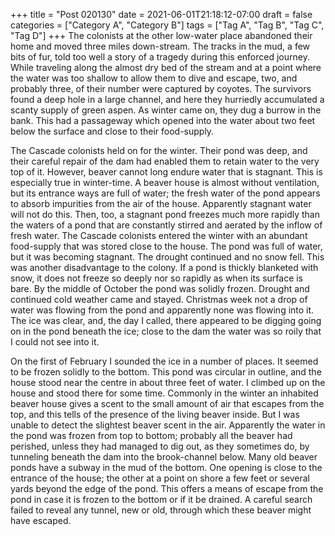 +++
title = "Post 020130"
date = 2021-06-01T21:18:12-07:00
draft = false
categories = ["Category A", "Category B"]
tags = ["Tag A", "Tag B", "Tag C", "Tag D"]
+++
The colonists at the other low-water place abandoned their home and moved three miles down-stream. The tracks in the mud, a few bits of fur, told too well a story of a tragedy during this enforced journey. While traveling along the almost dry bed of the stream and at a point where the water was too shallow to allow them to dive and escape, two, and probably three, of their number were captured by coyotes. The survivors found a deep hole in a large channel, and here they hurriedly accumulated a scanty supply of green aspen. As winter came on, they dug a burrow in the bank. This had a passageway which opened into the water about two feet below the surface and close to their food-supply.

The Cascade colonists held on for the winter. Their pond was deep, and their careful repair of the dam had enabled them to retain water to the very top of it. However, beaver cannot long endure water that is stagnant. This is especially true in winter-time. A beaver house is almost without ventilation, but its entrance ways are full of water; the fresh water of the pond appears to absorb impurities from the air of the house. Apparently stagnant water will not do this. Then, too, a stagnant pond freezes much more rapidly than the waters of a pond that are constantly stirred and aerated by the inflow of fresh water. The Cascade colonists entered the winter with an abundant food-supply that was stored close to the house. The pond was full of water, but it was becoming stagnant. The drought continued and no snow fell. This was another disadvantage to the colony. If a pond is thickly blanketed with snow, it does not freeze so deeply nor so rapidly as when its surface is bare. By the middle of October the pond was solidly frozen. Drought and continued cold weather came and stayed. Christmas week not a drop of water was flowing from the pond and apparently none was flowing into it. The ice was clear, and, the day I called, there appeared to be digging going on in the pond beneath the ice; close to the dam the water was so roily that I could not see into it.

On the first of February I sounded the ice in a number of places. It seemed to be frozen solidly to the bottom. This pond was circular in outline, and the house stood near the centre in about three feet of water. I climbed up on the house and stood there for some time. Commonly in the winter an inhabited beaver house gives a scent to the small amount of air that escapes from the top, and this tells of the presence of the living beaver inside. But I was unable to detect the slightest beaver scent in the air. Apparently the water in the pond was frozen from top to bottom; probably all the beaver had perished, unless they had managed to dig out, as they sometimes do, by tunneling beneath the dam into the brook-channel below. Many old beaver ponds have a subway in the mud of the bottom. One opening is close to the entrance of the house; the other at a point on shore a few feet or several yards beyond the edge of the pond. This offers a means of escape from the pond in case it is frozen to the bottom or if it be drained. A careful search failed to reveal any tunnel, new or old, through which these beaver might have escaped.
